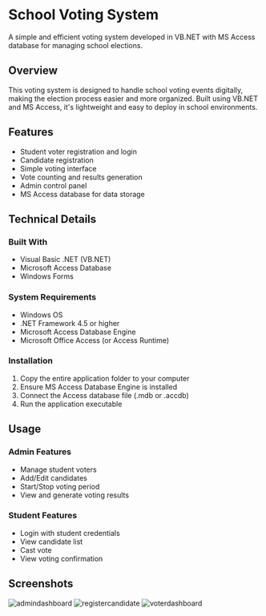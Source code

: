 # School Voting System

A simple and efficient voting system developed in VB.NET with MS Access database for managing school elections.

## Overview

This voting system is designed to handle school voting events digitally, making the election process easier and more organized. Built using VB.NET and MS Access, it's lightweight and easy to deploy in school environments.

## Features

- Student voter registration and login
- Candidate registration
- Simple voting interface
- Vote counting and results generation
- Admin control panel
- MS Access database for data storage

## Technical Details

### Built With
- Visual Basic .NET (VB.NET)
- Microsoft Access Database
- Windows Forms

### System Requirements
- Windows OS
- .NET Framework 4.5 or higher
- Microsoft Access Database Engine
- Microsoft Office Access (or Access Runtime)

### Installation
1. Copy the entire application folder to your computer
2. Ensure MS Access Database Engine is installed
3. Connect the Access database file (.mdb or .accdb)
4. Run the application executable

## Usage

### Admin Features
- Manage student voters
- Add/Edit candidates
- Start/Stop voting period
- View and generate voting results

### Student Features
- Login with student credentials
- View candidate list
- Cast vote
- View voting confirmation



## Screenshots

![admindashboard](https://github.com/user-attachments/assets/2090a01b-bcc9-418e-8a98-3edc605c8b8d)
![registercandidate](https://github.com/user-attachments/assets/9b6a4d8f-1297-4704-877d-a8354fda8efe)
![voterdashboard](https://github.com/user-attachments/assets/7142e331-fcd3-46c7-a44e-256b09cb16fa)


